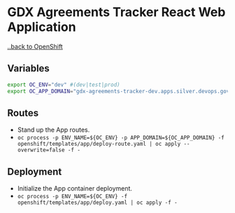 # GDX Agreements Tracker React Web Application
[..back to OpenShift](../README.md)

## Variables
```bash
export OC_ENV="dev" #(dev|test|prod)
export OC_APP_DOMAIN="gdx-agreements-tracker-dev.apps.silver.devops.gov.bc.ca"
```

## Routes
* Stand up the App routes.
* `oc process -p ENV_NAME=${OC_ENV} -p APP_DOMAIN=${OC_APP_DOMAIN} -f openshift/templates/app/deploy-route.yaml | oc apply --overwrite=false -f -`

## Deployment
* Initialize the App container deployment.
* `oc process -p ENV_NAME=${OC_ENV} -f openshift/templates/app/deploy.yaml | oc apply -f -`
